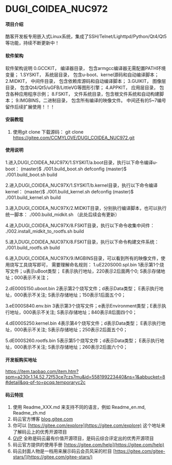 # DUGI_COIDEA_NUC972

#### 项目介绍
酷客开发板专用嵌入式Linux系统，集成了SSH/Telnet/Lighttpd/Python/Qt4/Qt5等功能，持续不断更新中！


#### 软件架构
软件架构说明
0.GCCKIT， 编译器目录，  包含armgcc编译器无需配置PATH环境变量；
1.SYSKIT， 系统层目录，  包含u-boot、kernel源码和自动编译脚本；
2.MIDKIT， 中间件目录，  包含依赖库源码和自动编译脚本；
3.GUIKIT， 图像层目录，  包含Qt4/Qt5/uGFB/LittleVG等图形引擎；
4.APPKIT， 应用层目录，  包含各种应用程序示例；
8.FSKIT，  文件系统目录，包含根文件系统和自动构建脚本；
9.IMGBINS，二进制目录，  包含所有编译的映像文件。 
中间还有的5~7编号留作后续扩展使用！！！

#### 安装教程

1. 使用git clone 下载源码：
git clone https://gitee.com/CCMYLOVE/DUGI_COIDEA_NUC972.git

#### 使用说明

1.进入DUGI_COIDEA_NUC97X/1.SYSKIT/a.boot目录，执行以下命令编译u-boot：
(master)$ ./001.build_boot.sh defconfig
(master)$ ./001.build_boot.sh build

2.进入DUGI_COIDEA_NUC97X/1.SYSKIT/b.kernel目录，执行以下命令编译kernel：
(master)$ ./001.build_kernel.sh defconfig
(master)$ ./001.build_kernel.sh build

3.进入DUGI_COIDEA_NUC97X/2.MIDKIT目录，分别执行编译脚本，也可以执行统一脚本：
./000.build_midkit.sh （此处后续会有更新）

4.进入DUGI_COIDEA_NUC97X/8.FSKIT目录，执行以下命令收集中间件：
./002.install_midkit_to_rootfs.sh build

5.进入DUGI_COIDEA_NUC97X/8.FSKIT目录，执行以下命令构建文件系统：
./001.build_rootfs.sh  build

6.进入DUGI_COIDEA_NUC97X/9.IMGBINS目录，可以看到所有的映像文件，使用烧写工具烧写即可，
需要理解命名规则：
1.uE220S000.spl.bin
1表示第1个烧写文件；u表示uBoot类型；      E表示执行地址，220表示2后面两个0; S表示存储地址；000表示不关注；

2.dE000S150.uboot.bin
2表示第2个烧写文件；d表示Data类型；       E表示执行地址，000表示不关注;     S表示存储地址；150表示1后面五个0；

3.eE000S840.env.bin
3表示第3个烧写文件；e表示Environment类型；E表示执行地址，000表示不关注;     S表示存储地址；840表示8后面四个0；

4.dE000S250.kernel.bin
4表示第4个烧写文件；d表示Data类型；       E表示执行地址，000表示不关注;     S表示存储地址；250表示2后面五个0；

5.dE000S260.rootfs.bin
5表示第5个烧写文件；d表示Data类型；       E表示执行地址，000表示不关注;     S表示存储地址；260表示2后面六个0；

#### 开发板购买地址
https://item.taobao.com/item.htm?spm=a230r.1.14.52.72f53ce7czs7mu&id=558199223440&ns=1&abbucket=8#detail&qq-pf-to=pcqq.temporaryc2c


#### 码云特技

1. 使用 Readme\_XXX.md 来支持不同的语言，例如 Readme\_en.md, Readme\_zh.md
2. 码云官方博客 [blog.gitee.com](https://blog.gitee.com)
3. 你可以 [https://gitee.com/explore](https://gitee.com/explore) 这个地址来了解码云上的优秀开源项目
4. [GVP](https://gitee.com/gvp) 全称是码云最有价值开源项目，是码云综合评定出的优秀开源项目
5. 码云官方提供的使用手册 [https://gitee.com/help](https://gitee.com/help)
6. 码云封面人物是一档用来展示码云会员风采的栏目 [https://gitee.com/gitee-stars/](https://gitee.com/gitee-stars/)